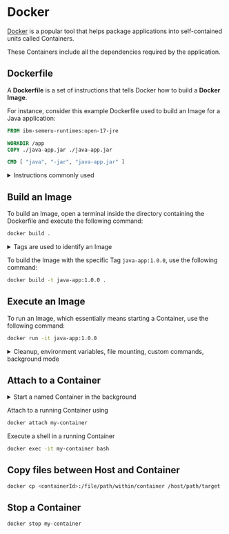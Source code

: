 # Docker

[Docker](https://www.docker.com/) is a popular tool that helps package applications into self-contained units called Containers.

These Containers include all the dependencies required by the application.

## Dockerfile

A **Dockerfile** is a set of instructions that tells Docker how to build a **Docker Image**.

For instance, consider this example Dockerfile used to build an Image for a Java application:

```Dockerfile
FROM ibm-semeru-runtimes:open-17-jre

WORKDIR /app
COPY ./java-app.jar ./java-app.jar

CMD [ "java", "-jar", "java-app.jar" ]
```

<!-- markdownlint-disable MD033 -->
<details>
<summary>Instructions commonly used</summary>

* **FROM** - Set the base Image (Images can be found in the [Docker Hub](https://hub.docker.com/))
* **RUN** - Run shell commands
* **WORKDIR** - Set the working directory
* **COPY** - Copy local files into the Image
* **ENV** - Set environment variables
* **CMD** - Set the start command

</details>

## Build an Image

To build an Image, open a terminal inside the directory containing the Dockerfile and execute the following command:

```bash
docker build .
```

<details>
<summary>Tags are used to identify an Image</summary>

Docker executes the instructions from the Dockerfile in sequence and creates the Image accordingly.
The resulting Image is identified by a unique SHA256 hash.

To upload an Image to a repository, it's required to assign it a **Tag**.
A Tag is an alternative name for the Image and typically follows the pattern `<name>:<version>`.

</details>

To build the Image with the specific Tag `java-app:1.0.0`, use the following command:

```bash
docker build -t java-app:1.0.0 .
```

## Execute an Image

To run an Image, which essentially means starting a Container, use the following command:

```bash
docker run -it java-app:1.0.0
```

<details>
<summary>Cleanup, environment variables, file mounting, custom commands, background mode</summary>

Delete the Container after it shuts down using the `--rm` option:

```bash
docker run --rm -it java-app:1.0.0
```

Pass environment variables using the `-e` option followed by the variable name and its value:

```bash
docker run -e USERNAME=admin -e PASSWORD=12345678 -it java-app:1.0.0
```

Mount a local directory or file into the Container using the `-v` option followed by the absolute file paths:

```bash
docker run -v /tmp:/tmp -it java-app:1.0.0
```

To execute a custom command (e.g. `bash`) within the Image, specify the command after the Image name:

```bash
docker run -it java-app:1.0.0 bash -c "echo Hello World!"
```

Run the Image in the background (aka detached mode) using the `-d` option:

```bash
docker run -d java-app:1.0.0
```

</details>

## Attach to a Container

<details>
<summary>Start a named Container in the background</summary>

---

When you run a Container in the background using

```bash
docker run -d java-app:1.0.0
```

the command will output the Container's ID. You can use this ID to attach to the running Container later.

Alternatively, you can give the Container a specific name during startup, making it easier to reference:

```bash
docker run --name my-container -d java-app:1.0.0
```

---
</details>

Attach to a running Container using

```bash
docker attach my-container
```

Execute a shell in a running Container

```bash
docker exec -it my-container bash
```

## Copy files between Host and Container

```bash
docker cp <containerId>:/file/path/within/container /host/path/target
```

## Stop a Container

```bash
docker stop my-container
```
